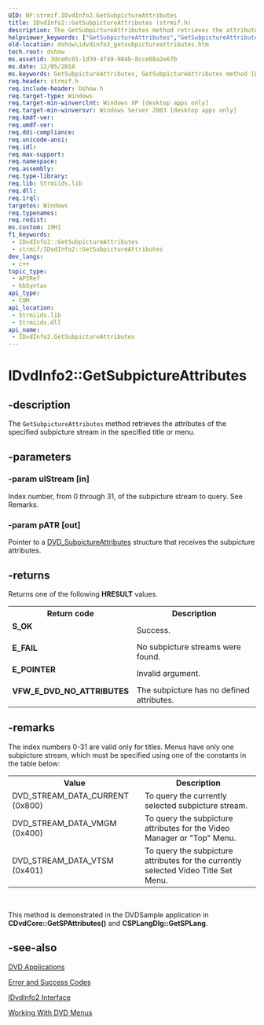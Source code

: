 ```yaml
---
UID: NF:strmif.IDvdInfo2.GetSubpictureAttributes
title: IDvdInfo2::GetSubpictureAttributes (strmif.h)
description: The GetSubpictureAttributes method retrieves the attributes of the specified subpicture stream in the specified title or menu.
helpviewer_keywords: ["GetSubpictureAttributes","GetSubpictureAttributes method [DirectShow]","GetSubpictureAttributes method [DirectShow]","IDvdInfo2 interface","IDvdInfo2 interface [DirectShow]","GetSubpictureAttributes method","IDvdInfo2.GetSubpictureAttributes","IDvdInfo2::GetSubpictureAttributes","IDvdInfo2GetSubpictureAttributes","dshow.idvdinfo2_getsubpictureattributes","strmif/IDvdInfo2::GetSubpictureAttributes"]
old-location: dshow\idvdinfo2_getsubpictureattributes.htm
tech.root: dshow
ms.assetid: 3dce0c01-1d39-4f49-984b-8cce08a2e67b
ms.date: 12/05/2018
ms.keywords: GetSubpictureAttributes, GetSubpictureAttributes method [DirectShow], GetSubpictureAttributes method [DirectShow],IDvdInfo2 interface, IDvdInfo2 interface [DirectShow],GetSubpictureAttributes method, IDvdInfo2.GetSubpictureAttributes, IDvdInfo2::GetSubpictureAttributes, IDvdInfo2GetSubpictureAttributes, dshow.idvdinfo2_getsubpictureattributes, strmif/IDvdInfo2::GetSubpictureAttributes
req.header: strmif.h
req.include-header: Dshow.h
req.target-type: Windows
req.target-min-winverclnt: Windows XP [desktop apps only]
req.target-min-winversvr: Windows Server 2003 [desktop apps only]
req.kmdf-ver: 
req.umdf-ver: 
req.ddi-compliance: 
req.unicode-ansi: 
req.idl: 
req.max-support: 
req.namespace: 
req.assembly: 
req.type-library: 
req.lib: Strmiids.lib
req.dll: 
req.irql: 
targetos: Windows
req.typenames: 
req.redist: 
ms.custom: 19H1
f1_keywords:
 - IDvdInfo2::GetSubpictureAttributes
 - strmif/IDvdInfo2::GetSubpictureAttributes
dev_langs:
 - c++
topic_type:
 - APIRef
 - kbSyntax
api_type:
 - COM
api_location:
 - Strmiids.lib
 - Strmiids.dll
api_name:
 - IDvdInfo2.GetSubpictureAttributes
---
```


# IDvdInfo2::GetSubpictureAttributes


## -description

The <code>GetSubpictureAttributes</code> method retrieves the attributes of the specified subpicture stream in the specified title or menu.

## -parameters

### -param ulStream [in]

Index number, from 0 through 31, of the subpicture stream to query. See Remarks.

### -param pATR [out]

Pointer to a [DVD_SubpictureAttributes](https://docs.microsoft.com/windows/desktop/api/strmif/ns-strmif-dvd_subpictureattributes) structure that receives the subpicture attributes.

## -returns

Returns one of the following <b>HRESULT</b> values.

<table>
<tr>
<th>Return code</th>
<th>Description</th>
</tr>
<tr>
<td width="40%">
<dl>
<dt><b>S_OK</b></dt>
</dl>
</td>
<td width="60%">
Success.

</td>
</tr>
<tr>
<td width="40%">
<dl>
<dt><b>E_FAIL</b></dt>
</dl>
</td>
<td width="60%">
No subpicture streams were found.

</td>
</tr>
<tr>
<td width="40%">
<dl>
<dt><b>E_POINTER</b></dt>
</dl>
</td>
<td width="60%">
Invalid argument.

</td>
</tr>
<tr>
<td width="40%">
<dl>
<dt><b>VFW_E_DVD_NO_ATTRIBUTES</b></dt>
</dl>
</td>
<td width="60%">
The subpicture has no defined attributes.

</td>
</tr>
</table>

## -remarks

The index numbers 0-31 are valid only for titles. Menus have only one subpicture stream, which must be specified using one of the constants in the table below:

<table>
<tr>
<th>Value
            </th>
<th>Description
            </th>
</tr>
<tr>
<td>DVD_STREAM_DATA_CURRENT (0x800)</td>
<td>To query the currently selected subpicture stream.</td>
</tr>
<tr>
<td>DVD_STREAM_DATA_VMGM (0x400)</td>
<td>To query the subpicture attributes for the Video Manager or "Top" Menu.</td>
</tr>
<tr>
<td>DVD_STREAM_DATA_VTSM (0x401)</td>
<td>To query the subpicture attributes for the currently selected Video Title Set Menu.</td>
</tr>
</table>
 

This method is demonstrated in the DVDSample application in <b>CDvdCore::GetSPAttributes()</b> and <b>CSPLangDlg::GetSPLang</b>.

## -see-also

<a href="https://docs.microsoft.com/windows/desktop/DirectShow/dvd-applications">DVD Applications</a>



<a href="https://docs.microsoft.com/windows/desktop/DirectShow/error-and-success-codes">Error and Success Codes</a>



<a href="https://docs.microsoft.com/windows/desktop/api/strmif/nn-strmif-idvdinfo2">IDvdInfo2 Interface</a>



<a href="https://docs.microsoft.com/windows/desktop/DirectShow/working-with-dvd-menus">Working With DVD Menus</a>

